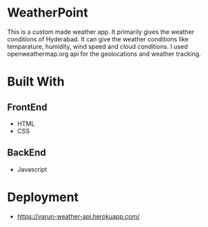 # WeatherPoint
This is a custom made weather app. It primarily gives the weather conditions of Hyderabad. It can give the weather conditions like temparature, humidity, wind speed and cloud conditions. I used openweathermap.org api for the geolocations and weather tracking. 
# Built With 
## FrontEnd
* HTML
* CSS
## BackEnd
* Javascript
# Deployment 
* https://varun-weather-api.herokuapp.com/


